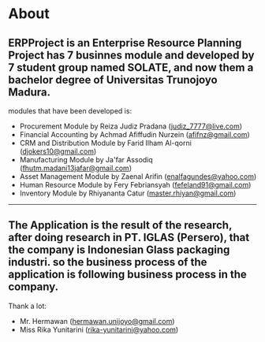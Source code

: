 # About
ERPProject is an Enterprise Resource Planning Project has 7 businnes module and developed by 7 student group named SOLATE, and now them a bachelor degree of Universitas Trunojoyo Madura.
---
modules that have been developed is:
* Procurement Module by Reiza Judiz Pradana (judiz_7777@live.com)
* Financial Accounting by Achmad Afiffudin Nurzein (afifnz@gmail.com)
* CRM and Distribution Module by Farid Ilham Al-qorni (djokers10@gmail.com)
* Manufacturing Module by Ja'far Assodiq (fhutm.madani13jafar@gmail.com)
* Asset Management Module by Zaenal Arifin (enalfagundes@yahoo.com)
* Human Resource Module by Fery Febriansyah (fefeland91@gmail.com)
* Inventory Module by Rhiyananta Catur (master.rhiyan@gmail.com)
---
The Application is the result of the research, after doing research in PT. IGLAS (Persero), that the company is Indonesian Glass packaging industri. so the business process of the application is following business process in the company.
---
Thank a lot:
* Mr. Hermawan (hermawan.unijoyo@gmail.com)
* Miss Rika Yunitarini (rika-yunitarini@yahoo.com)
